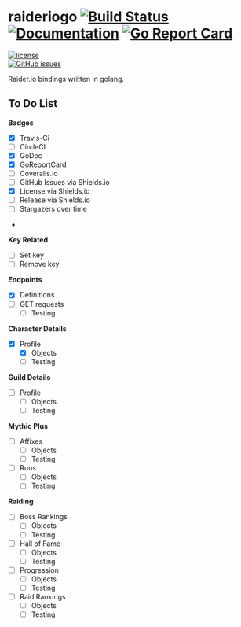 # raideriogo [![Build Status](https://travis-ci.org/Munsy/raideriogo.svg?branch=master)](https://travis-ci.org/Munsy/raideriogo)  [![Documentation](https://godoc.org/github.com/munsy/raideriogo?status.svg)](https://godoc.org/github.com/munsy/raideriogo)  [![Go Report Card](https://goreportcard.com/badge/github.com/munsy/raideriogo)](https://goreportcard.com/report/github.com/munsy/raideriogo)  
[![license](https://img.shields.io/github/license/mashape/apistatus.svg)](LICENSE)  
[![GitHub issues](https://img.shields.io/github/issues/badges/shields.svg)](https://github.com/munsy/raideriogo/issues)


Raider.io bindings written in golang.

## To Do List
**Badges**
- [x] Travis-Ci
- [ ] CircleCI
- [x] GoDoc
- [x] GoReportCard
- [ ] Coveralls.io
- [ ] GitHub Issues via Shields.io
- [x] License via Shields.io
- [ ] Release via Shields.io
- [ ] Stargazers over time
- 

**Key Related**
- [ ] Set key
- [ ] Remove key

**Endpoints**
- [x] Definitions
- [ ] GET requests
  - [ ] Testing

**Character Details**
- [x] Profile
  - [x] Objects
  - [ ] Testing

**Guild Details**
- [ ] Profile
  - [ ] Objects
  - [ ] Testing

**Mythic Plus**
- [ ] Affixes
  - [ ] Objects
  - [ ] Testing
- [ ] Runs
  - [ ] Objects
  - [ ] Testing

**Raiding**
- [ ] Boss Rankings
  - [ ] Objects
  - [ ] Testing
- [ ] Hall of Fame
  - [ ] Objects
  - [ ] Testing
- [ ] Progression
  - [ ] Objects
  - [ ] Testing
- [ ] Raid Rankings
  - [ ] Objects
  - [ ] Testing
